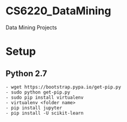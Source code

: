 # CS6220_DataMining
Data Mining Projects


# Setup
## Python 2.7
```
- wget https://bootstrap.pypa.io/get-pip.py
- sudo python get-pip.py
- sudo pip install virtualenv
- virtualenv <folder name>
- pip install jupyter
- pip install -U scikit-learn
```